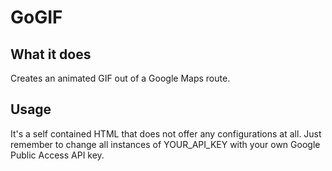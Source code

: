 GoGIF
=====

What it does
-------------
Creates an animated GIF out of a Google Maps route.

Usage
------
It's a self contained HTML that does not offer any configurations at all.
Just remember to change all instances of YOUR_API_KEY with your own Google
Public Access API key.
